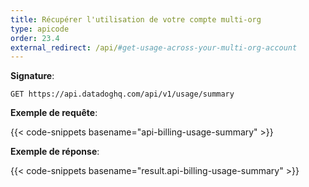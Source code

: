 ```yaml
---
title: Récupérer l'utilisation de votre compte multi-org
type: apicode
order: 23.4
external_redirect: /api/#get-usage-across-your-multi-org-account
---
```


**Signature**:

`GET https://api.datadoghq.com/api/v1/usage/summary`

**Exemple de requête**:

{{< code-snippets basename="api-billing-usage-summary" >}}

**Exemple de réponse**:

{{< code-snippets basename="result.api-billing-usage-summary" >}}

